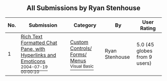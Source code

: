 ﻿<div align="center">

## All Submissions by Ryan Stenhouse

</div>

No.  | Submission | Category | By   | User Rating
---- | ---------- | -------- | ---- | -----------
1 | [Rich Text Formatted Chat  Pane, with Hyperlinks and Emoticons<br /><sup>2004-07-19 00:00:10</sup>](https://github.com/Planet-Source-Code/ryan-stenhouse-rich-text-formatted-chat-pane-with-hyperlinks-and-emoticons__1-55205) | [Custom Controls/ Forms/  Menus<br /><sup>Visual Basic</sup>](../ByCategory/custom-controls-forms-menus__1-4.md) | Ryan Stenhouse | 5.0 (45 globes from 9 users)
